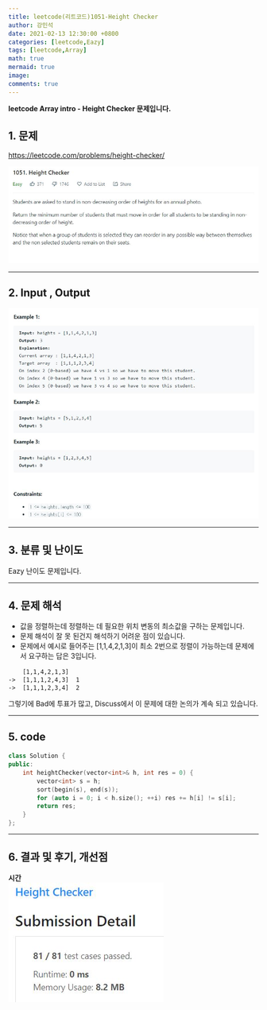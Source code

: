 ```yaml
---
title: leetcode(리트코드)1051-Height Checker
author: 강민석
date: 2021-02-13 12:30:00 +0800
categories: [leetcode,Eazy]
tags: [leetcode,Array]
math: true
mermaid: true
image: 
comments: true
---
```


**leetcode Array intro - Height Checker 문제입니다.**

## 1. 문제
<https://leetcode.com/problems/height-checker/>  

![](/assets/img/sample/leetcode/1051/Problem.JPG)

-----  

## 2. Input , Output

![](/assets/img/sample/leetcode/1051/input.JPG)

-----  

## 3. 분류 및 난이도

Eazy 난이도 문제입니다.  

-----  

## 4. 문제 해석

- 값을 정렬하는데 정렬하는 데 필요한 위치 변동의 최소값을 구하는 문제입니다. 
- 문제 해석이 잘 못 된건지 해석하기 어려운 점이 있습니다.
- 문제에서 예시로 들어주는 [1,1,4,2,1,3]이 최소 2번으로 정렬이 가능하는데 문제에서 요구하는 답은 3입니다.  

```console
    [1,1,4,2,1,3]
->  [1,1,1,2,4,3]  1
->  [1,1,1,2,3,4]  2
```

그렇기에 Bad에 투표가 많고, Discuss에서 이 문제에 대한 논의가 계속 되고 있습니다.  


-----  

## 5. code

```c++
class Solution {
public:
    int heightChecker(vector<int>& h, int res = 0) {
        vector<int> s = h;
        sort(begin(s), end(s));
        for (auto i = 0; i < h.size(); ++i) res += h[i] != s[i];
        return res;
    }
};
```
-----

## 6. 결과 및 후기, 개선점

**시간**  
![](/assets/img/sample/leetcode/1051/result.JPG)  






